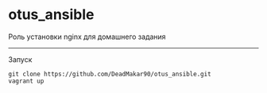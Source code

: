 # otus_ansible

Роль установки nginx для домашнего задания

-----------
Запуск 

```
git clone https://github.com/DeadMakar90/otus_ansible.git
vagrant up
```